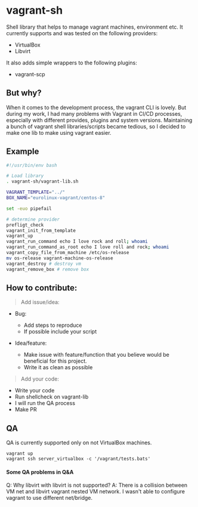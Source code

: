 # vagrant-sh

Shell library that helps to manage vagrant machines, environment etc. It currently supports and was tested on the following providers:

- VirtualBox
- Libvirt 

It also adds simple wrappers to the following plugins:

- vagrant-scp

## But why?

When it comes to the development process, the vagrant CLI is lovely. But during my work, I had many problems with Vagrant in CI/CD processes, especially with different provides, plugins and system versions. Maintaining a bunch of vagrant shell libraries/scripts became tedious, so I decided to make one lib to make using vagrant easier.

## Example

```bash
#!/usr/bin/env bash

# Load library
. vagrant-sh/vagrant-lib.sh

VAGRANT_TEMPLATE="../"
BOX_NAME="eurolinux-vagrant/centos-8"

set -euo pipefail

# determine provider
prefligt_check 
vagrant_init_from_template
vagrant_up
vagrant_run_command echo I love rock and roll; whoami
vagrant_run_command_as_root echo I love roll and rock; whoami
vagrant_copy_file_from_machine /etc/os-release 
mv os-release vagrant-machine-os-release
vagrant_destroy # destroy vm
vagrant_remove_box # remove box
```

## How to contribute:

> Add issue/idea:

- Bug:
    - Add steps to reproduce
    - If possible include your script

- Idea/feature:
    - Make issue with feature/function that you believe would be beneficial for
      this project.
    - Write it as clean as possible

> Add your code:

- Write your code
- Run shellcheck on vagrant-lib
- I will run the QA process
- Make PR


## QA

QA is currently supported only on not VirtualBox machines. 

```
vagrant up
vagrant ssh server_virtualbox -c '/vagrant/tests.bats'
```

#### Some QA problems in Q&A

Q: Why libvirt with libvirt is not supported? 
A: There is a collision between VM net and libvirt vagrant nested VM network. I
wasn't able to configure vagrant to use different net/bridge.
